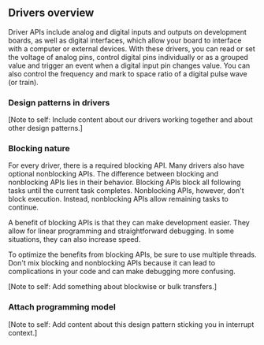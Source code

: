 ## Drivers overview

Driver APIs include analog and digital inputs and outputs on development boards, as well as digital interfaces, which allow your board to interface with a computer or external devices. With these drivers, you can read or set the voltage of analog pins, control digital pins individually or as a grouped value and trigger an event when a digital input pin changes value. You can also control the frequency and mark to space ratio of a digital pulse wave (or train).

### Design patterns in drivers

[Note to self: Include content about our drivers working together and about other design patterns.]

### Blocking nature

For every driver, there is a required blocking API. Many drivers also have optional nonblocking APIs. The difference between blocking and nonblocking APIs lies in their behavior. Blocking APIs block all following tasks until the current task completes. Nonblocking APIs, however, don't block execution. Instead, nonblocking APIs allow remaining tasks to continue.

A benefit of blocking APIs is that they can make development easier. They allow for linear programming and straightforward debugging. In some situations, they can also increase speed.

To optimize the benefits from blocking APIs, be sure to use multiple threads. Don't mix blocking and nonblocking APIs because it can lead to complications in your code and can make debugging more confusing. 

[Note to self: Add something about blockwise or bulk transfers.]

### Attach programming model

[Note to self: Add content about this design pattern sticking you in interrupt context.]

<!---add design patterns about HAL, drivers working together, attach programming model/design pattern that sticks you in interrupt context, all blocking by nature, blockwise or bulk transfers, play down asynchronous natures, focus on blocking--->
